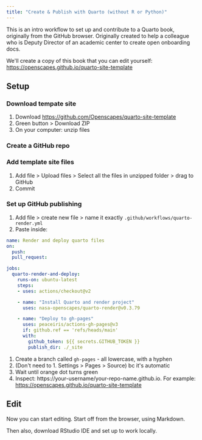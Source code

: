 ```yaml
---
title: "Create & Publish with Quarto (without R or Python)"
---
```


This is an intro workflow to set up and contribute to a Quarto book, originally from the GitHub browser. Originally created to help a colleague who is Deputy Director of an academic center to create open onboarding docs.

We'll create a copy of this book that you can edit yourself: <https://openscapes.github.io/quarto-site-template>

## Setup

### Download tempate site

1. Download <https://github.com/Openscapes/quarto-site-template> 
  1. Green button > Download ZIP
  1. On your computer: unzip files

### Create a GitHub repo 

### Add template site files

1. Add file > Upload files > Select all the files in unzipped folder > drag to GitHub
1. Commit

### Set up GitHub publishing

1. Add file > create new file > name it exactly `.github/workflows/quarto-render.yml`
1. Paste inside: 

``` yaml
name: Render and deploy quarto files
on: 
  push:
  pull_request:

jobs:
  quarto-render-and-deploy:
    runs-on: ubuntu-latest
    steps:
    - uses: actions/checkout@v2

    - name: "Install Quarto and render project"
      uses: nasa-openscapes/quarto-render@v0.3.79 

    - name: "Deploy to gh-pages"
      uses: peaceiris/actions-gh-pages@v3
      if: github.ref == 'refs/heads/main'
      with:
        github_token: ${{ secrets.GITHUB_TOKEN }}
        publish_dir: ./_site
```

1. Create a branch called `gh-pages` - all lowercase, with a hyphen
1. (Don't need to 1. Settings > Pages > Source) bc it's automatic
1. Wait until orange dot turns green
1. Inspect: https://your-username/your-repo-name.github.io. For example: <https://openscapes.github.io/quarto-site-template>

## Edit

Now you can start editing. Start off from the browser, using Markdown. 

Then also, download RStudio IDE and set up to work locally.
